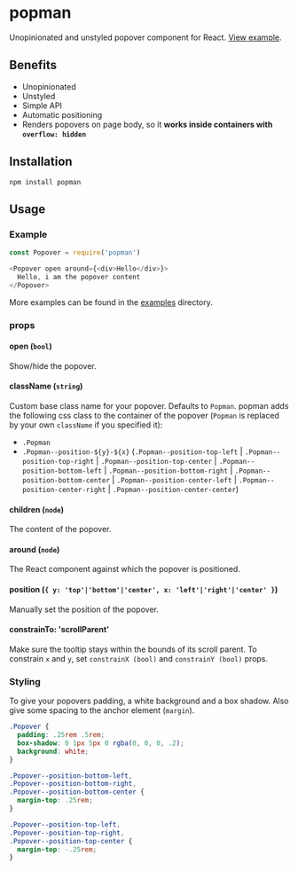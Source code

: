 # popman

Unopinionated and unstyled popover component for React. [View example](https://cdn.rawgit.com/wunderflats/popman/master/examples/index.html).

## Benefits

* Unopinionated
* Unstyled
* Simple API
* Automatic positioning
* Renders popovers on page body, so it **works inside containers with `overflow: hidden`**

## Installation

```
npm install popman
```

## Usage

### Example

```javascript
const Popover = require('popman')

<Popover open around={<div>Hello</div>}>
  Hello, i am the popover content
</Popover>
```

More examples can be found in the [examples](https://github.com/wunderflats/popman/tree/master/examples) directory.

### props

#### open (`bool`)

Show/hide the popover.

#### className (`string`)

Custom base class name for your popover. Defaults to `Popman`. popman adds the following css class to the container of the popover (`Popman` is replaced by your own `className` if you specified it):

* `.Popman`
* `.Popman--position-${y}-${x}` (`.Popman--position-top-left` | `.Popman--position-top-right` | `.Popman--position-top-center` | `.Popman--position-bottom-left` | `.Popman--position-bottom-right` | `.Popman--position-bottom-center` | `.Popman--position-center-left` | `.Popman--position-center-right` | `.Popman--position-center-center`)

#### children (`node`)

The content of the popover.

#### around (`node`)

The React component against which the popover is positioned.

#### position (`{ y: 'top'|'bottom'|'center', x: 'left'|'right'|'center' }`)

Manually set the position of the popover.

#### constrainTo: 'scrollParent'

Make sure the tooltip stays within the bounds of its scroll parent. To constrain `x` and `y`, set `constrainX (bool)` and `constrainY (bool)` props.

### Styling

To give your popovers padding, a white background and a box shadow. Also give some spacing to the anchor element (`margin`).

```css
.Popover {
  padding: .25rem .5rem;
  box-shadow: 0 1px 5px 0 rgba(0, 0, 0, .2);
  background: white;
}

.Popover--position-bottom-left,
.Popover--position-bottom-right,
.Popover--position-bottom-center {
  margin-top: .25rem;
}

.Popover--position-top-left,
.Popover--position-top-right,
.Popover--position-top-center {
  margin-top: -.25rem;
}
```
